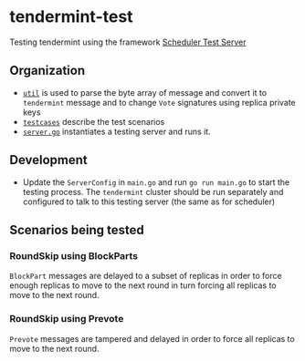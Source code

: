 # tendermint-test
Testing tendermint using the framework [Scheduler Test Server](https://github.com/ds-test-framework/scheduler/blob/master/docs/testserver.md)

## Organization
- [`util`](./util) is used to parse the byte array of message and convert it to `tendermint` message and to change `Vote` signatures using replica private keys
- [`testcases`](./testcases) describe the test scenarios
- [`server.go`](./server.go) instantiates a testing server and runs it.

## Development
- Update the `ServerConfig` in `main.go` and run `go run main.go` to start the testing process. The `tendermint` cluster should be run separately and configured to talk to this testing server (the same as for scheduler)

## Scenarios being tested
### RoundSkip using BlockParts
`BlockPart` messages are delayed to a subset of replicas in order to force enough replicas to move to the next round in turn forcing all replicas to move to the next round.

### RoundSkip using Prevote
`Prevote` messages are tampered and delayed in order to force all replicas to move to the next round.